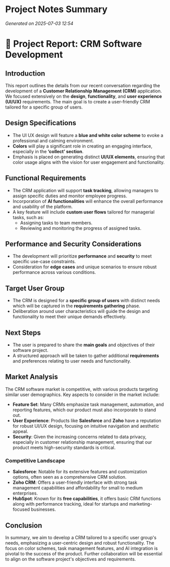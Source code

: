 # Project Notes Summary

*Generated on 2025-07-03 12:54*

# 📝 Project Report: CRM Software Development 

## **Introduction**
This report outlines the details from our recent conversation regarding the development of a **Customer Relationship Management (CRM)** application. We focused extensively on the **design**, **functionality**, and **user experience (UI/UX)** requirements. The main goal is to create a user-friendly CRM tailored for a specific group of users.

## **Design Specifications**
- The UI UX design will feature a **blue and white color scheme** to evoke a professional and calming environment.
- **Colors** will play a significant role in creating an engaging interface, especially in the **‘collect’ section**.
- Emphasis is placed on generating distinct **UI/UX elements**, ensuring that color usage aligns with the vision for user engagement and functionality.

## **Functional Requirements**
- The CRM application will support **task tracking**, allowing managers to assign specific duties and monitor employee progress.
- Incorporation of **AI functionalities** will enhance the overall performance and usability of the platform.
- A key feature will include **custom user flows** tailored for managerial tasks, such as:
  - Assigning tasks to team members.
  - Reviewing and monitoring the progress of assigned tasks.
  
## **Performance and Security Considerations**
- The development will prioritize **performance** and **security** to meet specific use-case constraints.
- Consideration for **edge cases** and unique scenarios to ensure robust performance across various conditions.

## **Target User Group**
- The CRM is designed for a **specific group of users** with distinct needs which will be captured in the **requirements gathering** phase.
- Deliberation around user characteristics will guide the design and functionality to meet their unique demands effectively.

## **Next Steps**
- The user is prepared to share the **main goals** and objectives of their software project.
- A structured approach will be taken to gather additional **requirements** and preferences relating to user needs and functionality.

## **Market Analysis**
The CRM software market is competitive, with various products targeting similar user demographics. Key aspects to consider in the market include:

- **Feature Set**: Many CRMs emphasize task management, automation, and reporting features, which our product must also incorporate to stand out.
- **User Experience**: Products like **Salesforce** and **Zoho** have a reputation for robust UI/UX design, focusing on intuitive navigation and aesthetic appeal.
- **Security**: Given the increasing concerns related to data privacy, especially in customer relationship management, ensuring that our product meets high-security standards is critical.

### **Competitive Landscape**  
- **Salesforce**: Notable for its extensive features and customization options, often seen as a comprehensive CRM solution.
- **Zoho CRM**: Offers a user-friendly interface with strong task management capabilities and affordability for small to medium enterprises.
- **HubSpot**: Known for its **free capabilities**, it offers basic CRM functions along with performance tracking, ideal for startups and marketing-focused businesses.

## **Conclusion**
In summary, we aim to develop a CRM tailored to a specific user group's needs, emphasizing a user-centric design and robust functionality. The focus on color schemes, task management features, and AI integration is pivotal to the success of the product. Further collaboration will be essential to align on the software project's objectives and requirements.